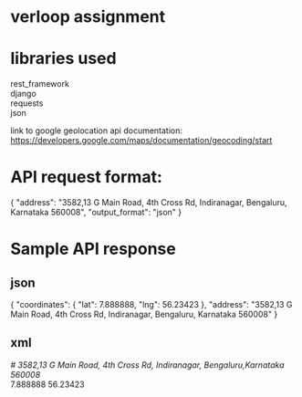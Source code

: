 # verloop assignment

# libraries used
rest_framework <br>
django<br>
requests<br>
json<br>

link to google geolocation api documentation: https://developers.google.com/maps/documentation/geocoding/start

# API request format:
{
  "address": "3582,13 G Main Road, 4th Cross Rd, Indiranagar, Bengaluru, Karnataka 560008",
  "output_format": "json"
}

# Sample API response

## json
{
  "coordinates": {
    "lat": 7.888888,
    "lng": 56.23423
  },
  "address": "3582,13 G Main Road, 4th Cross Rd, Indiranagar, Bengaluru, Karnataka 560008"
}

## xml
<?xml version="1.0" encoding="UTF-8"?>
<root>
  <address># 3582,13 G Main Road, 4th Cross Rd, Indiranagar, Bengaluru,Karnataka 560008</address>
  <coordinates>
    <lat>7.888888</lat>
    <lng>56.23423</lng>
  </coordinates>
</root>
